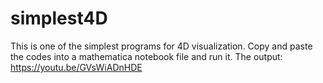 # simplest4D

This is one of the simplest programs for 4D visualization.
Copy and paste the codes into a mathematica notebook file and run it. 
The output: https://youtu.be/GVsWiADnHDE